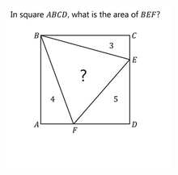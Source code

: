 

![alt text](https://raw.githubusercontent.com/mathmagiya/Coding-for-word-problems/master/triangle-witb-whole-area-inside-square/img1.jpg)
